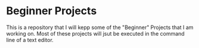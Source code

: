 # Beginner Projects
This is a repository that I will kepp some of the "Beginner" Projects that I am working on.
Most of these projects will jsut be executed in the command line of a text editor.

